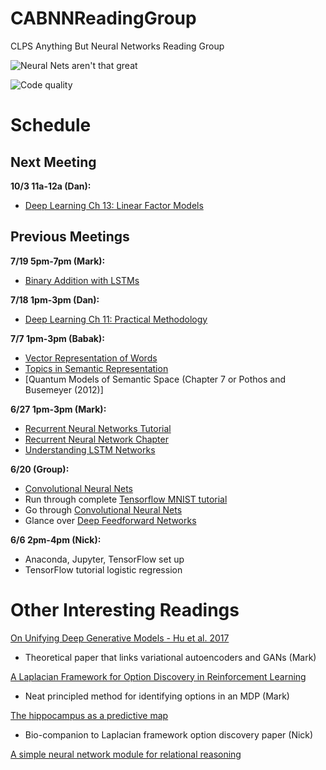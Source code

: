 # CABNNReadingGroup

CLPS Anything But Neural Networks Reading Group

![Neural Nets aren't that great](https://imgs.xkcd.com/comics/machine_learning.png)

![Code quality](https://imgs.xkcd.com/comics/code_quality_3.png)

Schedule
========

Next Meeting
--------
**10/3 11a-12a (Dan):**
- [Deep Learning Ch 13: Linear Factor Models](http://www.deeplearningbook.org/contents/linear_factors.html)

Previous Meetings
--------
**7/19 5pm-7pm (Mark):**
- [Binary Addition with LSTMs](https://iamtrask.github.io/2015/11/15/anyone-can-code-lstm/)

**7/18 1pm-3pm (Dan):**
- [Deep Learning Ch 11: Practical Methodology](http://www.deeplearningbook.org/contents/guidelines.html)

**7/7 1pm-3pm (Babak):**
- [Vector Representation of Words](https://www.tensorflow.org/tutorials/word2vec) 
- [Topics in Semantic Representation](https://www.cs.colorado.edu/~mozer/Teaching/syllabi/ProbabilisticModels2015/readings/GriffithsSteyversTenenbaum2007.pdf)
- [Quantum Models of Semantic Space (Chapter 7 or Pothos and Busemeyer (2012)]

**6/27 1pm-3pm (Mark):**
- [Recurrent Neural Networks Tutorial](https://www.tensorflow.org/tutorials/recurrent)
- [Recurrent Neural Network Chapter](http://www.deeplearningbook.org/contents/rnn.html)
- [Understanding LSTM Networks](http://colah.github.io/posts/2015-08-Understanding-LSTMs/)

**6/20 (Group):**
- [Convolutional Neural Nets](https://www.tensorflow.org/tutorials/deep_cnn)
- Run through complete [Tensorflow MNIST tutorial](https://www.tensorflow.org/get_started/mnist/pros)
- Go through [Convolutional Neural Nets](https://www.tensorflow.org/tutorials/deep_cnn)
- Glance over [Deep Feedforward Networks](http://www.deeplearningbook.org/contents/mlp.html)

**6/6 2pm-4pm (Nick):**
- Anaconda, Jupyter, TensorFlow set up
- TensorFlow tutorial logistic regression

Other Interesting Readings
=====
[On Unifying Deep Generative Models - Hu et al. 2017](https://arxiv.org/pdf/1706.00550.pdf)
- Theoretical paper that links variational autoencoders and GANs (Mark)

[A Laplacian Framework for Option Discovery in Reinforcement Learning](https://arxiv.org/pdf/1703.00956.pdf)
- Neat principled method for identifying options in an MDP (Mark)

[The hippocampus as a predictive map](http://biorxiv.org/content/biorxiv/early/2016/12/28/097170.full.pdf)
- Bio-companion to Laplacian framework option discovery paper (Nick)

[A simple neural network module for relational reasoning](https://arxiv.org/abs/1706.01427)
